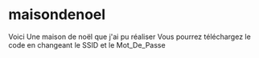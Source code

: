 # maisondenoel
Voici Une maison de noël que j'ai pu réaliser
Vous pourrez téléchargez le code en changeant le SSID et le Mot_De_Passe
